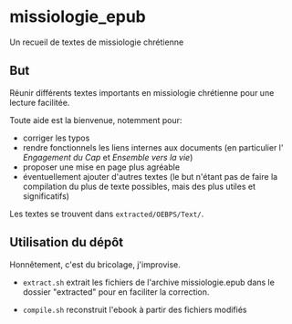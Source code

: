 missiologie_epub
================

Un recueil de textes de missiologie chrétienne

But
---

Réunir différents textes importants en missiologie chrétienne pour une lecture facilitée.

Toute aide est la bienvenue, notemment pour: 
* corriger les typos
* rendre fonctionnels les liens internes aux documents (en particulier l' *Engagement du Cap* et *Ensemble vers la vie*)
* proposer une mise en page plus agréable
* éventuellement ajouter d'autres textes (le but n'étant pas de faire la compilation du plus de texte possibles, mais des plus utiles et significatifs)

Les textes se trouvent dans `extracted/OEBPS/Text/`.

Utilisation du dépôt
--------------------

Honnêtement, c'est du bricolage, j'improvise.

* `extract.sh` extrait les fichiers de l'archive missiologie.epub dans le dossier "extracted" pour en faciliter la correction.

* `compile.sh` reconstruit l'ebook à partir des fichiers modifiés